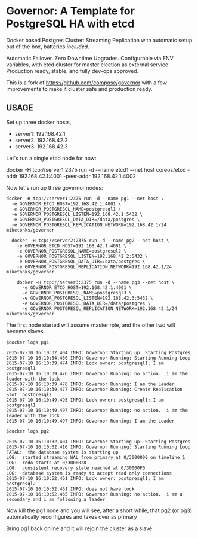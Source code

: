# Governor: A Template for PostgreSQL HA with etcd

Docker based Postgres Cluster: Streaming Replication with automatic setup out of the box, batteries *included*.

Automatic Failover.  Zero Downtime Upgrades.  Configurable via ENV variables, with etcd cluster for master election as external service.  Production ready, stable, and fully dev-ops approved.

This is a fork of https://github.com/compose/governor with a few improvements to make it cluster safe and production ready.

## USAGE

Set up three docker hosts,

 - server1: 192.168.42.1
 - server2: 192.168.42.2
 - server3: 192.168.42.3

Let's run a single etcd node for now:

docker -H tcp://server1:2375 run -d --name etcd1 --net host coreos/etcd -addr 192.168.42.1:4001 -peer-addr 192.168.42.1:4002

Now let's run up three governor nodes:

```
docker -H tcp://server1:2375 run -d --name pg1 --net host \
  -e GOVERNOR_ETCD_HOST=192.168.42.1:4001 \
  -e GOVERNOR_POSTGRESQL_NAME=postgresql1 \
  -e GOVERNOR_POSTGRESQL_LISTEN=192.168.42.1:5432 \
  -e GOVERNOR_POSTGRESQL_DATA_DIR=/data/postgres \
  -e GOVERNOR_POSTGRESQL_REPLICATION_NETWORK=192.168.42.1/24 miketonks/governor

  docker -H tcp://server2:2375 run -d --name pg2 --net host \
    -e GOVERNOR_ETCD_HOST=192.168.42.1:4001 \
    -e GOVERNOR_POSTGRESQL_NAME=postgresql2 \
    -e GOVERNOR_POSTGRESQL_LISTEN=192.168.42.2:5432 \
    -e GOVERNOR_POSTGRESQL_DATA_DIR=/data/postgres \
    -e GOVERNOR_POSTGRESQL_REPLICATION_NETWORK=192.168.42.1/24 miketonks/governor

    docker -H tcp://server3:2375 run -d --name pg3 --net host \
      -e GOVERNOR_ETCD_HOST=192.168.42.1:4001 \
      -e GOVERNOR_POSTGRESQL_NAME=postgresql3 \
      -e GOVERNOR_POSTGRESQL_LISTEN=192.168.42.3:5432 \
      -e GOVERNOR_POSTGRESQL_DATA_DIR=/data/postgres \
      -e GOVERNOR_POSTGRESQL_REPLICATION_NETWORK=192.168.42.1/24 miketonks/governor
```

The first node started will assume master role, and the other two will become slaves.

```
$docker logs pg1

2015-07-10 16:10:32,404 INFO: Governor Starting up: Starting Postgres
2015-07-10 16:10:34,460 INFO: Governor Running: Starting Running Loop
2015-07-10 16:10:39,474 INFO: Lock owner: postgresql1; I am postgresql1
2015-07-10 16:10:39,476 INFO: Governor Running: no action.  i am the leader with the lock
2015-07-10 16:10:39,476 INFO: Governor Running: I am the Leader
2015-07-10 16:10:39,477 INFO: Governor Running: Create Replication Slot: postgresql2
2015-07-10 16:10:49,495 INFO: Lock owner: postgresql1; I am postgresql1
2015-07-10 16:10:49,497 INFO: Governor Running: no action.  i am the leader with the lock
2015-07-10 16:10:49,497 INFO: Governor Running: I am the Leader

$docker logs pg2

2015-07-10 16:10:32,404 INFO: Governor Starting up: Starting Postgres
2015-07-10 16:10:32,416 INFO: Governor Running: Starting Running Loop
FATAL:  the database system is starting up
LOG:  started streaming WAL from primary at 0/3000000 on timeline 1
LOG:  redo starts at 0/3000028
LOG:  consistent recovery state reached at 0/30000F0
LOG:  database system is ready to accept read only connections
2015-07-10 16:10:52,461 INFO: Lock owner: postgresql1; I am postgresql2
2015-07-10 16:10:52,461 INFO: does not have lock
2015-07-10 16:10:52,465 INFO: Governor Running: no action.  i am a secondary and i am following a leader
```

Now kill the pg1 node and you will see, after a short while, that pg2 (or pg3)  automatically reconfigures and takes over as primary

Bring pg1 back online and it will rejoin the cluster as a slave.
